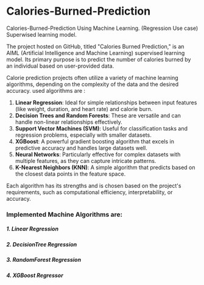 # Calories-Burned-Prediction
Calories-Burned-Prediction Using Machine Learning. (Regression Use case)
Superwised learning model.

The project hosted on GitHub, titled "Calories Burned Prediction," is an AIML (Artificial Intelligence and Machine Learning) supervised learning model. Its primary purpose is to predict the number of calories burned by an individual based on user-provided data.

Calorie prediction projects often utilize a variety of machine learning algorithms, depending on the complexity of the data and the desired accuracy.
used algorithms are :

1. **Linear Regression**: Ideal for simple relationships between input features (like weight, duration, and heart rate) and calorie burn.
2. **Decision Trees and Random Forests**: These are versatile and can handle non-linear relationships effectively.
3. **Support Vector Machines (SVM)**: Useful for classification tasks and regression problems, especially with smaller datasets.
4. **XGBoost**: A powerful gradient boosting algorithm that excels in predictive accuracy and handles large datasets well.
5. **Neural Networks**: Particularly effective for complex datasets with multiple features, as they can capture intricate patterns.
6. **K-Nearest Neighbors (KNN)**: A simple algorithm that predicts based on the closest data points in the feature space.

Each algorithm has its strengths and is chosen based on the project's requirements, such as computational efficiency, interpretability, or accuracy. 
### Implemented Machine Algorithms are:

##### 1. Linear Regression

##### 2. DecisionTree Regression

##### 3. RandomForest Regression

##### 4. XGBoost Regressor
